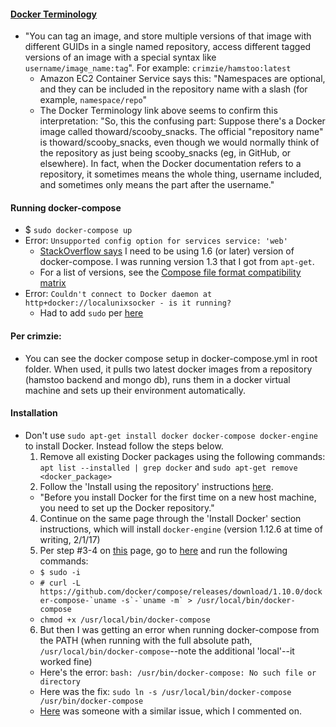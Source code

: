 #### [Docker Terminology](http://blog.thoward37.me/articles/where-are-docker-images-stored/)
* "You can tag an image, and store multiple versions of that image with different GUIDs in a single named repository, access different tagged versions of an image with a special syntax like `username/image_name:tag`". For example: `crimzie/hamstoo:latest`
  * Amazon EC2 Container Service says this: "Namespaces are optional, and they can be included in the repository name with a slash (for example, `namespace/repo`"
  * The Docker Terminology link above seems to confirm this interpretation: "So, this the confusing part: Suppose there's a Docker image called thoward/scooby_snacks. The official "repository name" is thoward/scooby_snacks, even though we would normally think of the repository as just being scooby_snacks (eg, in GitHub, or elsewhere). In fact, when the Docker documentation refers to a repository, it sometimes means the whole thing, username included, and sometimes only means the part after the username."

#### Running docker-compose
* $ `sudo docker-compose up`
* Error: `Unsupported config option for services service: 'web'`
  * [StackOverflow says](http://stackoverflow.com/questions/36724948/docker-compose-unsupported-config-option-for-services-service-web) I need to be using 1.6 (or later) version of docker-compose.  I was running version 1.3 that I got from `apt-get`.
  * For a list of versions, see the [Compose file format compatibility matrix](https://github.com/docker/compose/releases)
* Error: `Couldn't connect to Docker daemon at http+docker://localunixsocker - is it running?`
  * Had to add `sudo` per [here](https://forums.docker.com/t/cannot-connect-to-the-docker-daemon-is-the-docker-daemon-running-on-this-host/8925/4)

#### Per crimzie:
* You can see the docker compose setup in docker-compose.yml in root folder.  When used, it pulls two latest docker images from a repository (hamstoo backend and mongo db), runs them in a docker virtual machine and sets up their environment automatically.

#### Installation
* Don't use `sudo apt-get install docker docker-compose docker-engine` to install Docker.  Instead follow the steps below.
  1. Remove all existing Docker packages using the following commands: `apt list --installed | grep docker` and `sudo apt-get remove <docker_package>`
  2. Follow the 'Install using the repository' instructions [here](https://docs.docker.com/engine/installation/linux/ubuntu/).
    * "Before you install Docker for the first time on a new host machine, you need to set up the Docker repository."
  4. Continue on the same page through the 'Install Docker' section instructions, which will install `docker-engine` (version 1.12.6 at time of writing, 2/1/17)
  5. Per step #3-4 on [this](https://docs.docker.com/compose/install/) page, go to [here]() and run the following commands:
    * `$ sudo -i`
    * ``# curl -L https://github.com/docker/compose/releases/download/1.10.0/docker-compose-`uname -s`-`uname -m` > /usr/local/bin/docker-compose``
    * `chmod +x /usr/local/bin/docker-compose`
  6. But then I was getting an error when running docker-compose from the PATH (when running with the full absolute path, `/usr/local/bin/docker-compose`--note the additional 'local'--it worked fine)
    * Here's the error: `bash: /usr/bin/docker-compose: No such file or directory`
    * Here was the fix: `sudo ln -s /usr/local/bin/docker-compose /usr/bin/docker-compose`
    * [Here](http://superuser.com/questions/787897/docker-hello-world-example-doesnt-work-no-such-file-or-directory/789480) was someone with a similar issue, which I commented on.